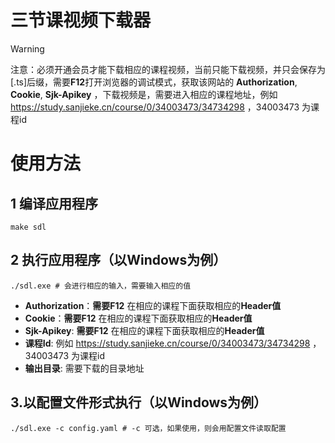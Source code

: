 # 三节课视频下载器

> [!WARNING]
>
> 注意：必须开通会员才能下载相应的课程视频，当前只能下载视频，并只会保存为[.ts]后缀，需要**F12**打开浏览器的调试模式，获取该网站的  **Authorization**, **Cookie**, **Sjk-Apikey** ，下载视频是，需要进入相应的课程地址，例如 https://study.sanjieke.cn/course/0/34003473/34734298 ，34003473 为课程id

# 使用方法

## 1 编译应用程序

```shell
make sdl
```

## 2 执行应用程序（以Windows为例）

```shell
./sdl.exe # 会进行相应的输入，需要输入相应的值
```

- **Authorization**：**需要F12** 在相应的课程下面获取相应的**Header值**
- **Cookie**：**需要F12** 在相应的课程下面获取相应的**Header值**
- **Sjk-Apikey**: **需要F12** 在相应的课程下面获取相应的**Header值**
- **课程Id**: 例如 https://study.sanjieke.cn/course/0/34003473/34734298 ，34003473 为课程id
- **输出目录**: 需要下载的目录地址

## 3.以配置文件形式执行（以Windows为例）

```
./sdl.exe -c config.yaml # -c 可选，如果使用，则会用配置文件读取配置
```

